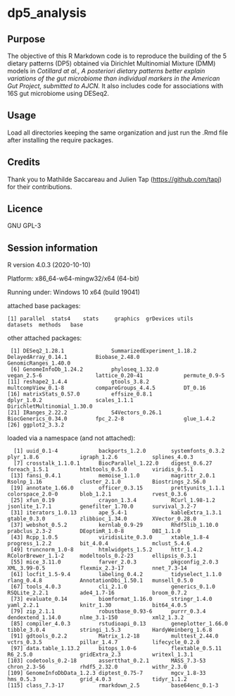 # dp5_analysis

## Purpose
The objective of this R Markdown code is to reproduce the building of the 5 dietary patterns (DP5) obtained via Dirichlet Multinomial Mixture (DMM) models in *Cotillard at al., A posteriori dietary patterns better explain variations of the gut microbiome than individual markers in the American Gut Project, submitted to AJCN.* It also includes code for associations with 16S gut microbiome using DESeq2.

## Usage
Load all directories keeping the same organization and just run the .Rmd file after installing the require packages.

## Credits
Thank you to Mathilde Saccareau and Julien Tap (https://github.com/tapj) for their contributions.

## Licence
GNU GPL-3

## Session information
R version 4.0.3 (2020-10-10)

Platform: x86_64-w64-mingw32/x64 (64-bit)

Running under: Windows 10 x64 (build 19041)

attached base packages:
```
[1] parallel  stats4    stats     graphics  grDevices utils     datasets  methods   base     
```

other attached packages:
```
 [1] DESeq2_1.28.1               SummarizedExperiment_1.18.2 DelayedArray_0.14.1         Biobase_2.48.0              GenomicRanges_1.40.0       
 [6] GenomeInfoDb_1.24.2         phyloseq_1.32.0             vegan_2.5-6                 lattice_0.20-41             permute_0.9-5              
[11] reshape2_1.4.4              gtools_3.8.2                multcompView_0.1-8          compareGroups_4.4.5         DT_0.16                    
[16] matrixStats_0.57.0          effsize_0.8.1               dplyr_1.0.2                 scales_1.1.1                DirichletMultinomial_1.30.0
[21] IRanges_2.22.2              S4Vectors_0.26.1            BiocGenerics_0.34.0         fpc_2.2-8                   glue_1.4.2                 
[26] ggplot2_3.3.2              
```

loaded via a namespace (and not attached):
```
  [1] uuid_0.1-4             backports_1.2.0        systemfonts_0.3.2      plyr_1.8.6             igraph_1.2.6           splines_4.0.3         
  [7] crosstalk_1.1.0.1      BiocParallel_1.22.0    digest_0.6.27          foreach_1.5.1          htmltools_0.5.0        viridis_0.5.1         
 [13] fansi_0.4.1            memoise_1.1.0          magrittr_2.0.1         Rsolnp_1.16            cluster_2.1.0          Biostrings_2.56.0     
 [19] annotate_1.66.0        officer_0.3.15         prettyunits_1.1.1      colorspace_2.0-0       blob_1.2.1             rvest_0.3.6           
 [25] xfun_0.19              crayon_1.3.4           RCurl_1.98-1.2         jsonlite_1.7.1         genefilter_1.70.0      survival_3.2-7        
 [31] iterators_1.0.13       ape_5.4-1              kableExtra_1.3.1       gtable_0.3.0           zlibbioc_1.34.0        XVector_0.28.0        
 [37] webshot_0.5.2          kernlab_0.9-29         Rhdf5lib_1.10.0        prabclus_2.3-2         DEoptimR_1.0-8         DBI_1.1.0             
 [43] Rcpp_1.0.5             viridisLite_0.3.0      xtable_1.8-4           progress_1.2.2         bit_4.0.4              mclust_5.4.6          
 [49] truncnorm_1.0-8        htmlwidgets_1.5.2      httr_1.4.2             RColorBrewer_1.1-2     modeltools_0.2-23      ellipsis_0.3.1        
 [55] mice_3.11.0            farver_2.0.3           pkgconfig_2.0.3        XML_3.99-0.5           flexmix_2.3-17         nnet_7.3-14           
 [61] locfit_1.5-9.4         labeling_0.4.2         tidyselect_1.1.0       rlang_0.4.8            AnnotationDbi_1.50.1   munsell_0.5.0         
 [67] tools_4.0.3            cli_2.1.0              generics_0.1.0         RSQLite_2.2.1          ade4_1.7-16            broom_0.7.2           
 [73] evaluate_0.14          biomformat_1.16.0      stringr_1.4.0          yaml_2.2.1             knitr_1.30             bit64_4.0.5           
 [79] zip_2.1.1              robustbase_0.93-6      purrr_0.3.4            dendextend_1.14.0      nlme_3.1-150           xml2_1.3.2            
 [85] compiler_4.0.3         rstudioapi_0.13        geneplotter_1.66.0     tibble_3.0.4           stringi_1.5.3          HardyWeinberg_1.6.8   
 [91] gdtools_0.2.2          Matrix_1.2-18          multtest_2.44.0        vctrs_0.3.5            pillar_1.4.7           lifecycle_0.2.0       
 [97] data.table_1.13.2      bitops_1.0-6           flextable_0.5.11       R6_2.5.0               gridExtra_2.3          writexl_1.3.1         
[103] codetools_0.2-18       assertthat_0.2.1       MASS_7.3-53            chron_2.3-56           rhdf5_2.32.0           withr_2.3.0           
[109] GenomeInfoDbData_1.2.3 diptest_0.75-7         mgcv_1.8-33            hms_0.5.3              grid_4.0.3             tidyr_1.1.2           
[115] class_7.3-17           rmarkdown_2.5          base64enc_0.1-3       
```
